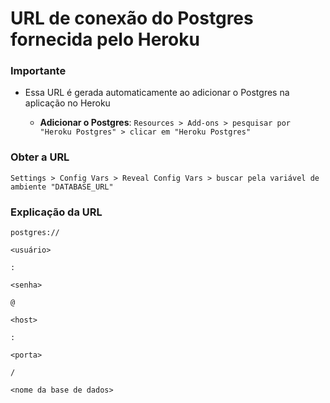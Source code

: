 # URL de conexão do Postgres fornecida pelo Heroku

### Importante

* Essa URL é gerada automaticamente ao adicionar o Postgres na aplicação no Heroku

  * **Adicionar o Postgres**: `Resources > Add-ons > pesquisar por "Heroku Postgres" > clicar em "Heroku Postgres"`

### Obter a URL

```
Settings > Config Vars > Reveal Config Vars > buscar pela variável de ambiente "DATABASE_URL"
```

### Explicação da URL

```
postgres://

<usuário>

:

<senha>

@

<host>

:

<porta>

/

<nome da base de dados>


```
